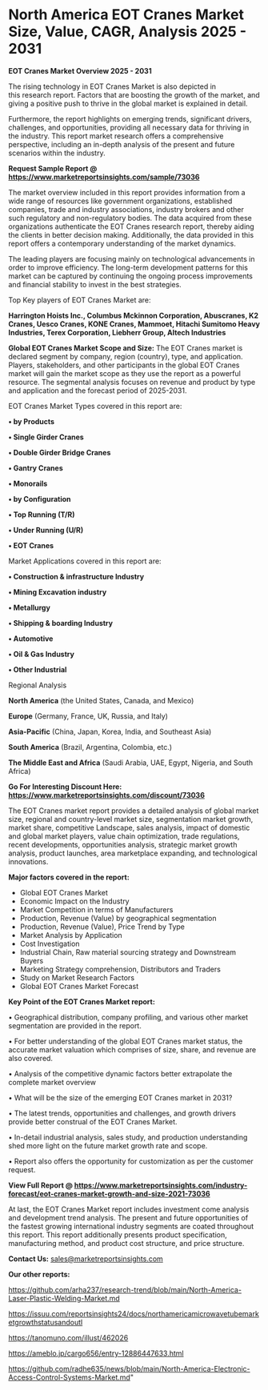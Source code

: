 # North America EOT Cranes Market Size, Value, CAGR, Analysis 2025 - 2031

<Strong> EOT Cranes Market Overview 2025 - 2031</strong>

The rising technology in EOT Cranes Market is also depicted in this research report. Factors that are boosting the growth of the market, and giving a positive push to thrive in the global market is explained in detail.

Furthermore, the report highlights on emerging trends, significant drivers, challenges, and opportunities, providing all necessary data for thriving in the industry. This report market research offers a comprehensive perspective, including an in-depth analysis of the present and future scenarios within the industry.

<strong>Request Sample Report @ <a href=https://www.marketreportsinsights.com/sample/73036>https://www.marketreportsinsights.com/sample/73036</a></strong>

The market overview included in this report provides information from a wide range of resources like government organizations, established companies, trade and industry associations, industry brokers and other such regulatory and non-regulatory bodies. The data acquired from these organizations authenticate the EOT Cranes research report, thereby aiding the clients in better decision making. Additionally, the data provided in this report offers a contemporary understanding of the market dynamics.

The leading players are focusing mainly on technological advancements in order to improve efficiency. The long-term development patterns for this market can be captured by continuing the ongoing process improvements and financial stability to invest in the best strategies.

Top Key players of EOT Cranes Market are:

<strong>Harrington Hoists Inc., Columbus Mckinnon Corporation, Abuscranes, K2 Cranes, Uesco Cranes, KONE Cranes, Mammoet, Hitachi Sumitomo Heavy Industries, Terex Corporation, Liebherr Group, Altech Industries</strong>

<strong><b>Global EOT Cranes Market Scope and Size:</b></strong>
The EOT Cranes market is declared segment by company, region (country), type, and application. Players, stakeholders, and other participants in the global EOT Cranes market will gain the market scope as they use the report as a powerful resource. The segmental analysis focuses on revenue and product by type and application and the forecast period of 2025-2031.

EOT Cranes Market Types covered in this report are:

<strong>• by Products

• Single Girder Cranes

• Double Girder Bridge Cranes

• Gantry Cranes

• Monorails

• by Configuration

• Top Running (T/R)

• Under Running (U/R)

• EOT Cranes</strong>

Market Applications covered in this report are:

<strong>• Construction & infrastructure Industry

• Mining Excavation industry

• Metallurgy

• Shipping & boarding Industry

• Automotive

• Oil & Gas Industry

• Other Industrial</strong> 

Regional Analysis

<strong>North America</strong> (the United States, Canada, and Mexico)

<strong>Europe</strong> (Germany, France, UK, Russia, and Italy)

<strong>Asia-Pacific</strong> (China, Japan, Korea, India, and Southeast Asia)

<strong>South America</strong> (Brazil, Argentina, Colombia, etc.)

<strong>The Middle East and Africa</strong> (Saudi Arabia, UAE, Egypt, Nigeria, and South Africa)

<strong>Go For Interesting Discount Here: <a href=https://www.marketreportsinsights.com/discount/73036>https://www.marketreportsinsights.com/discount/73036</a></strong>

The EOT Cranes market report provides a detailed analysis of global market size, regional and country-level market size, segmentation market growth, market share, competitive Landscape, sales analysis, impact of domestic and global market players, value chain optimization, trade regulations, recent developments, opportunities analysis, strategic market growth analysis, product launches, area marketplace expanding, and technological innovations.

<strong><b>Major factors covered in the report:</b></strong>
<ul>
  <li>Global EOT Cranes Market </li>
  <li>Economic Impact on the Industry</li>
  <li>Market Competition in terms of Manufacturers</li>
  <li>Production, Revenue (Value) by geographical segmentation</li>
  <li>Production, Revenue (Value), Price Trend by Type</li>
  <li>Market Analysis by Application</li>
  <li>Cost Investigation</li>
  <li>Industrial Chain, Raw material sourcing strategy and Downstream Buyers</li>
  <li>Marketing Strategy comprehension, Distributors and Traders</li>
  <li>Study on Market Research Factors</li>
  <li>Global EOT Cranes Market Forecast</li>
</ul>

<strong><b>Key Point of the EOT Cranes Market report:</b></strong>

• Geographical distribution, company profiling, and various other market segmentation are provided in the report.

• For better understanding of the global EOT Cranes market status, the accurate market valuation which comprises of size, share, and revenue are also covered.

• Analysis of the competitive dynamic factors better extrapolate the complete market overview

• What will be the size of the emerging EOT Cranes market in 2031?

• The latest trends, opportunities and challenges, and growth drivers provide better construal of the EOT Cranes Market.

• In-detail industrial analysis, sales study, and production understanding shed more light on the future market growth rate and scope.

• Report also offers the opportunity for customization as per the customer request.

<strong><b>View Full Report @ <a href=https://www.marketreportsinsights.com/industry-forecast/eot-cranes-market-growth-and-size-2021-73036>https://www.marketreportsinsights.com/industry-forecast/eot-cranes-market-growth-and-size-2021-73036</a></b></strong>


At last, the EOT Cranes Market report includes investment come analysis and development trend analysis. The present and future opportunities of the fastest growing international industry segments are coated throughout this report. This report additionally presents product specification, manufacturing method, and product cost structure, and price structure.

<strong>Contact Us:</strong>
sales@marketreportsinsights.com

<strong>Our other reports:</strong>

<a href=https://github.com/arha237/research-trend/blob/main/North-America-Laser-Plastic-Welding-Market.md>https://github.com/arha237/research-trend/blob/main/North-America-Laser-Plastic-Welding-Market.md</a>

<a href=https://issuu.com/reportsinsights24/docs/northamericamicrowavetubemarketgrowthstatusandoutl>https://issuu.com/reportsinsights24/docs/northamericamicrowavetubemarketgrowthstatusandoutl</a>

<a href=https://tanomuno.com/illust/462026>https://tanomuno.com/illust/462026</a>

<a href=https://ameblo.jp/cargo656/entry-12886447633.html>https://ameblo.jp/cargo656/entry-12886447633.html</a>

<a href=https://github.com/radhe635/news/blob/main/North-America-Electronic-Access-Control-Systems-Market.md>https://github.com/radhe635/news/blob/main/North-America-Electronic-Access-Control-Systems-Market.md</a>"
